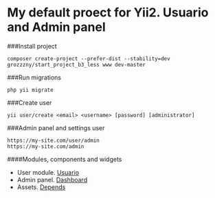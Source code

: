 My default proect for Yii2. Usuario and Admin panel
==============================

###Install project
```
composer create-project --prefer-dist --stability=dev grozzzny/start_project_b3_less www dev-master
```

###Run migrations
```
php yii migrate
```

###Create user
```
yii user/create <email> <username> [password] [administrator]
```

###Admin panel and settings user
```
https://my-site.com/user/admin
https://my-site.com/admin
```

####Modules, components and widgets
- User module. [Usuario](https://yii2-usuario.readthedocs.io/en/latest/) 
- Admin panel. [Dashboard](https://github.com/grozzzny/admin) 
- Assets. [Depends](https://github.com/grozzzny/depends) 
